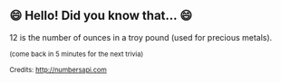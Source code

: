 ## :smile: Hello! Did you know that... :smile:
12 is the number of ounces in a troy pound (used for precious metals).

<sup>(come back in 5 minutes for the next trivia)</sup>


<sup>Credits: http://numbersapi.com</sup>
